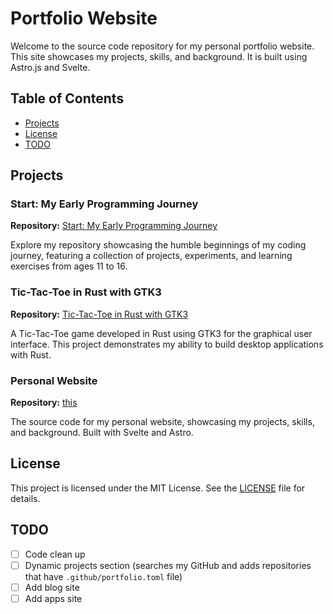 # Portfolio Website

Welcome to the source code repository for my personal portfolio website. This site showcases my projects, skills, and background. It is built using Astro.js and Svelte.

## Table of Contents

- [Projects](#projects)
- [License](#license)
- [TODO](#todo)


## Projects

### Start: My Early Programming Journey

**Repository:** [Start: My Early Programming Journey](https://github.com/kodematthieu/start)

Explore my repository showcasing the humble beginnings of my coding journey, featuring a collection of projects, experiments, and learning exercises from ages 11 to 16.

### Tic-Tac-Toe in Rust with GTK3

**Repository:** [Tic-Tac-Toe in Rust with GTK3](https://github.com/kodematthieu/tic-tac-toe-rust-gtk3)

A Tic-Tac-Toe game developed in Rust using GTK3 for the graphical user interface. This project demonstrates my ability to build desktop applications with Rust.

### Personal Website

**Repository:** [this](https://github.com/kodematthieu/personal-website)

The source code for my personal website, showcasing my projects, skills, and background. Built with Svelte and Astro.

## License

This project is licensed under the MIT License. See the [LICENSE](LICENSE) file for details.

## TODO

- [ ] Code clean up
- [ ] Dynamic projects section (searches my GitHub and adds repositories that have `.github/portfolio.toml` file)
- [ ] Add blog site
- [ ] Add apps site
